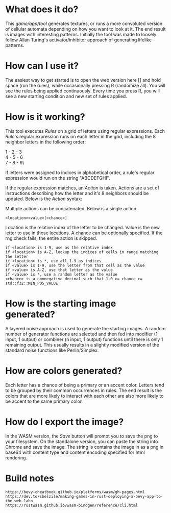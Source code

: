 # What does it do?
This *game/app/tool* generates textures, or runs a more convoluted version of cellular automata
depending on how you want to look at it. The end result is images with interesting patterns. Initially
the tool was made to loosely follow Allan Turing's activator/inhibitor approach of generating
lifelike patterns.

# How can I use it?
The easiest way to get started is to open the web version here []
and hold space (run the rules), while occasionally pressing R (randomize all).
You will see the rules being applied continuously. Every time you press R, you
will see a new starting condition and new set of rules applied.

# How is it working?
This tool executes *Rules* on a grid of letters using regular expressions.
Each *Rule*'s regular expression runs on each letter in the grid, including the 8
neighbor letters in the following order:

1 - 2 - 3\
4 - 5 - 6\
7 - 8 - 9\

If letters were assigned to indices in alphabetical order, a rule's regular
expression would run on the string "ABCDEFGHI".

If the regular expression matches, an *Action* is taken. Actions are a set of instructions
describing how the letter and it's 8 neighbors should be updated. Below is the *Action* syntax:

Multiple actions can be concatenated. Below is a single action.
~~~
<location><value>[<chance>]
~~~

Location is the relative index of the letter to be changed.
Value is the new letter to use in those locations.
A chance can be optionally specified. If the rng check fails, the entire action is skipped.

~~~
if <location> is 1-9, use as the relative index
if <location> is A-Z, lookup the indices of cells in range matching the letter
if <location> is *, use all 1-9 as indices
if <value> is 1-9, use the letter from that cell as the value
if <value> is A-Z, use that letter as the value
if <value> is *, use a random letter as the value
<chance> is a nonnegative decimal such that 1.0 >= chance >= std::f32::MIN_POS_VALUE
~~~

# How is the starting image generated?
A layered noise approach is used to generate the starting images.
A random number of generator functions are selected and then fed into
modifier (1 input, 1 output) or combiner (n input, 1 output) functions
until there is only 1 remaining output. This usually results in a slightly modified
version of the standard noise functions like Perlin/Simplex.

# How are colors generated?
Each letter has a chance of being a primary or an accent color.
Letters tend to be grouped by their common occurrences in rules.
The end result is the colors that are more likely to interact with
each other are also more likely to be accent to the same primary color.

# How do I export the image?
In the WASM version, the *Save* button will prompt you to save the png to your
filesystem. On the standalone version, you can paste the string into Chrome and
save the image. The string is contains the image in as a png in base64 with 
content type and content encoding specified for html rendering.

# Build notes
~~~
https://bevy-cheatbook.github.io/platforms/wasm/gh-pages.html
https://dev.to/sbelzile/making-games-in-rust-deploying-a-bevy-app-to-the-web-1ahn
https://rustwasm.github.io/wasm-bindgen/reference/cli.html
~~~